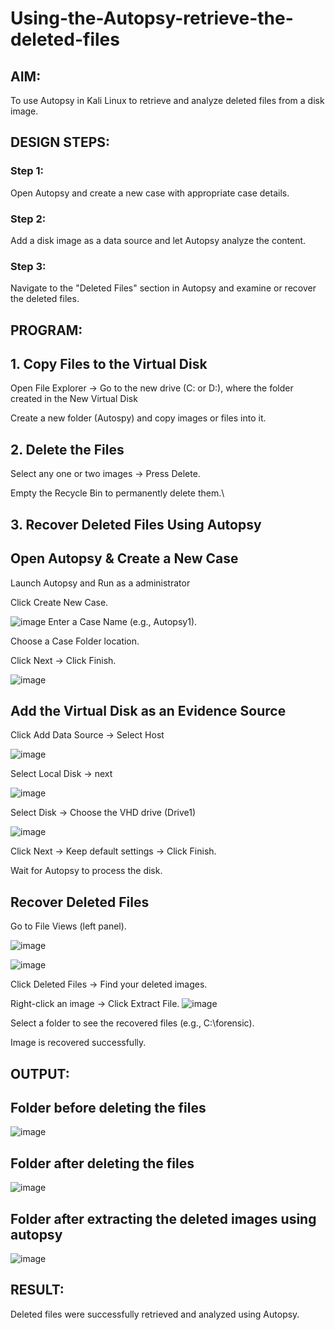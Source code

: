 # Using-the-Autopsy-retrieve-the-deleted-files
## AIM:
To use Autopsy in Kali Linux to retrieve and analyze deleted files from a disk image.

## DESIGN STEPS:
### Step 1:
Open Autopsy and create a new case with appropriate case details.

### Step 2:
Add a disk image as a data source and let Autopsy analyze the content.

### Step 3:
Navigate to the "Deleted Files" section in Autopsy and examine or recover the deleted files.

## PROGRAM:
## 1. Copy Files to the Virtual Disk
 Open File Explorer → Go to the new drive (C: or D:), where the folder created in the New Virtual Disk
 
 Create a new folder (Autospy) and copy images or files into it.
 
## 2. Delete the Files
Select any one or two images → Press Delete.

Empty the Recycle Bin to permanently delete them.\

## 3. Recover Deleted Files Using Autopsy

## Open Autopsy & Create a New Case

Launch Autopsy and Run as a administrator

Click Create New Case.

![image](https://github.com/user-attachments/assets/3bb1d7b2-79ab-4c0d-b69b-0517435b4f47)
Enter a Case Name (e.g., Autopsy1).

Choose a Case Folder location.

Click Next → Click Finish.

![image](https://github.com/user-attachments/assets/ebb8b3ce-e377-4388-81a0-a4962a721c27)

## Add the Virtual Disk as an Evidence Source
Click Add Data Source → Select Host

![image](https://github.com/user-attachments/assets/429a3311-3ea8-4de8-a839-0f76fa6d6d68)

Select Local Disk → next

![image](https://github.com/user-attachments/assets/39c1ae82-31c8-491a-acf5-408be50f1872)

Select Disk → Choose the VHD drive (Drive1)

![image](https://github.com/user-attachments/assets/4c92002e-67b5-42da-807c-8ff3ca4adcd1)

Click Next → Keep default settings → Click Finish.

Wait for Autopsy to process the disk.

## Recover Deleted Files

Go to File Views (left panel).

![image](https://github.com/user-attachments/assets/1ab45a03-4fcf-4c81-87b3-60bb61ec5ce6)

![image](https://github.com/user-attachments/assets/8b57a509-2f26-49e4-88e8-4de9715e02b3)

Click Deleted Files → Find your deleted images.

Right-click an image → Click Extract File.
![image](https://github.com/user-attachments/assets/459ea299-4200-4d20-a093-ed42b46934d2)

Select a folder to see the recovered files (e.g., C:\forensic).

Image is recovered successfully.



## OUTPUT:
## Folder before deleting the files
![image](https://github.com/user-attachments/assets/d3038b66-4099-4c05-9976-82c407a3c96f)

## Folder after deleting the files
![image](https://github.com/user-attachments/assets/dab3108f-1ed2-4085-b405-8d51687d1492)

## Folder after extracting the deleted images using autopsy
![image](https://github.com/user-attachments/assets/578de1b5-166a-44c2-8c10-2c18bb4950b0)




## RESULT:
Deleted files were successfully retrieved and analyzed using Autopsy.
